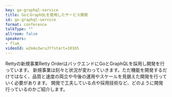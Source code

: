 ```yaml
---
key: go-graphql-service
title: GoとGraphQLを使用したサービス開発
id: go-graphql-service
format: conference
talkType: ""
allroom: false
speakers:
- flum_
videoId: w2m4u3wruJY?start=10165
---
```

Rettyの新規事業Retty OrderはバックエンドにGoとGraphQLを採用し開発を行っています。
新規事業は刻々と状況が変わっていきます。ただ機能を開発するだけではなく、品質と速度の両立や今後の運用やスケールを見据えた開発を行っていく必要があります。
開発で工夫している点や採用技術など、どのように開発行っているのかご紹介します。
